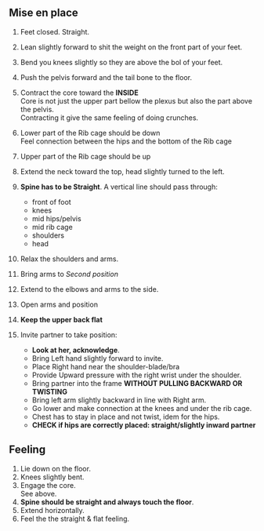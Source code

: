 ## Mise en place

1. Feet closed. Straight.
2. Lean slightly forward to shit the weight on the front part of your feet.
3. Bend you knees slightly so they are above the bol of your feet.
4. Push the pelvis forward and the tail bone to the floor.
5. Contract the core toward the **INSIDE**  
   Core is not just the upper part bellow the plexus but also the part above the pelvis.  
   Contracting it give the same feeling of doing crunches.  
6. Lower part of the Rib cage should be down  
   Feel connection between the hips and the bottom of the Rib cage
7. Upper part of the Rib cage should be up
8. Extend the neck toward the top, head slightly turned to the left.
9. **Spine has to be Straight**. A vertical line should pass through:
    - front of foot
    - knees
    - mid hips/pelvis
    - mid rib cage
    - shoulders
    - head
10. Relax the shoulders and arms.
11. Bring arms to *Second position*
12. Extend to the elbows and arms to the side.
13. Open arms and position
14. **Keep the upper back flat**

15. Invite partner to take position:
    - **Look at her, acknowledge**.
    - Bring Left hand slightly forward to invite.
    - Place Right hand near the shoulder-blade/bra
    - Provide Upward pressure with the right wrist under the shoulder.
    - Bring partner into the frame **WITHOUT PULLING BACKWARD OR TWISTING**
    - Bring left arm slightly backward in line with Right arm.
    - Go lower and make connection at the knees and under the rib cage.
    - Chest has to stay in place and not twist, idem for the hips.
    - **CHECK if hips are correctly placed: straight/slightly inward partner**

## Feeling

1. Lie down on the floor.
2. Knees slightly bent.
3. Engage the core.  
    See above.
4. **Spine should be straight and always touch the floor**.
5. Extend horizontally.
6. Feel the the straight & flat feeling.
